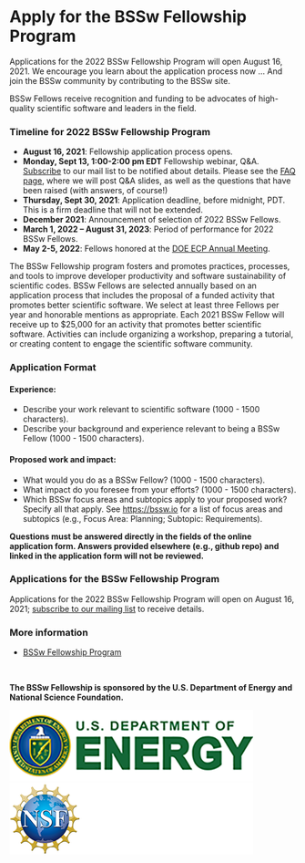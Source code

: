 # Apply for the BSSw Fellowship Program 

<!--While applications are now closed for the BSSw Fellowship Program, we encourage you learn about the application process.  -->
Applications for the 2022 BSSw Fellowship Program will open August 16, 2021. We encourage you learn about the application process now ... And join the BSSw community by contributing to the BSSw site. 

<!--BSSw is currently accepting applications for the 2021 BSSw Fellowship Program. -->

BSSw Fellows receive recognition and funding to be advocates of high-quality scientific software and leaders in the field.  
<!--Submissions for the 2021 BSSw Fellowship Program are accepted through the [online application form](https://docs.google.com/forms/d/e/1FAIpQLSePz4n96qwobqzeOMsrpGAgpVx4NvKDEA42qFvD3qIs6a6nAw/viewform?usp=sf_link).-->

### Timeline for 2022 BSSw Fellowship Program

<!-- Applications are now closed for the 2021 BSSw Fellowship Program. Check back in summer 2021 for info about the 2022 application process. -->

- **August 16, 2021**: Fellowship application process opens.
- **Monday, Sept 13, 1:00-2:00 pm EDT** Fellowship webinar, Q&A. [Subscribe](https://bssw.io/pages/receive-our-email-digest) to our mail list to be notified about details. Please see the [FAQ page](https://bssw.io/pages/bssw-fellowship-faq), where we will post Q&A slides, as well as the questions that have been raised (with answers, of course!)
- **Thursday, Sept 30, 2021**: Application deadline, before midnight, PDT. This is a firm deadline that will not be extended.
- **December 2021**: Announcement of selection of 2022 BSSw Fellows.
- **March 1, 2022 – August 31, 2023**: Period of performance for 2022 BSSw Fellows.
- **May 2-5, 2022**: Fellows honored at the [DOE ECP Annual Meeting](https://www.ecpannualmeeting.com/).

The BSSw Fellowship program fosters and promotes practices, processes, and tools to improve developer productivity and software sustainability of scientific codes. BSSw Fellows are selected annually based on an application process that includes the proposal of a funded activity that promotes better scientific software. We select at least three Fellows per year and honorable mentions as appropriate. Each 2021 BSSw Fellow will receive up to $25,000 for an activity that promotes better scientific software. Activities can include organizing a workshop, preparing a tutorial, or creating content to engage the scientific software community. 

### Application Format
#### Experience:

- Describe your work relevant to scientific software (1000 - 1500 characters).
- Describe your background and experience relevant to being a BSSw Fellow (1000 - 1500 characters).

#### Proposed work and impact:

- What would you do as a BSSw Fellow? (1000 - 1500 characters).
- What impact do you foresee from your efforts? (1000 - 1500 characters).
- Which BSSw focus areas and subtopics apply to your proposed work? Specify all that apply. See https://bssw.io for a list of focus areas and subtopics (e.g., Focus Area: Planning; Subtopic: Requirements). 

**Questions must be answered directly in the fields of the online application form.  Answers provided elsewhere (e.g., github repo) and linked in the application form will not be reviewed.**  
       
### Applications for the BSSw Fellowship Program
 
Applications for the 2022 BSSw Fellowship Program will open on August 16, 2021; [subscribe to our mailing list](https://bssw.io/pages/receive-our-email-digest) to receive details.
 
<!-- Applications are closed for the 2021 BSSw Fellowship Program.  Please check back for information about the 2022 BSSw Fellowship application process; [subscribe to our mailing list](https://bssw.io/pages/receive-our-email-digest) to receive details. -->

<!--Applications are now being accepted for the 2021 BSSw Fellowship Program.  Submissions for the 2021 BSSw Fellowship Program are accepted through the [**online application form**](https://docs.google.com/forms/d/e/1FAIpQLSePz4n96qwobqzeOMsrpGAgpVx4NvKDEA42qFvD3qIs6a6nAw/viewform?usp=sf_link).-->

<!--
### Q&A Webinar about the BSSw Fellowship Program

- Wednesday, September 9, 4:00-5:00 pm ET
- Please [subscribe to our mailing list](https://bssw.io/pages/receive-our-email-digest) to receive further details, including telecon information for the Q&A session.
-->

### More information

- [BSSw Fellowship Program](https://bssw.io/fellowship)

<!-- 
### More information, including on-line application
- [BSSw Fellowship Program](https://bssw.io/fellowship)

- [Online Application](https://docs.google.com/forms/d/e/1FAIpQLSePz4n96qwobqzeOMsrpGAgpVx4NvKDEA42qFvD3qIs6a6nAw/viewform?usp=sf_link) (Submissions open!)
- <mark>Application deadline: Wednesday, September 30, 2020</mark>; this is a firm deadline that will not be extended.
-->


<br>

**The BSSw Fellowship is sponsored by the U.S. Department of Energy and National Science Foundation.**

<div class='fellow'>
<div class='img_div'>
  <img src='../../images/Logo_DOE_Unofficial_Sm.png' class='logo' /> 
</div>  

<div class='img_div'>
  <img src='../../images/Logo_NSF_4ColorB_Sm.png' class='logo' /> 
</div>  
</div>


